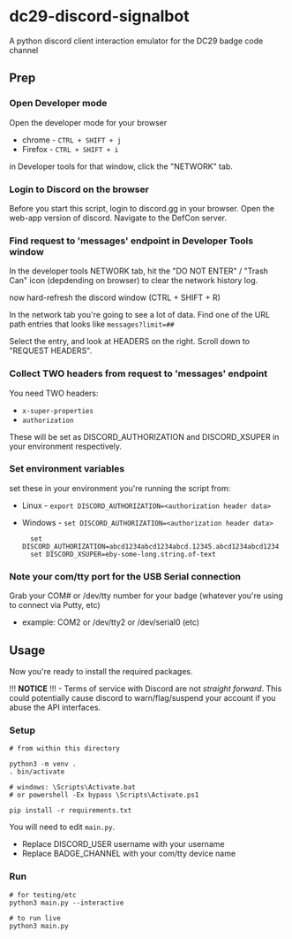 # dc29-discord-signalbot
A python discord client interaction emulator for the DC29 badge code channel

## Prep

### Open Developer mode    
Open the developer mode for your browser
* chrome - `CTRL + SHIFT + j`
* Firefox - `CTRL + SHIFT + i`

in Developer tools for that window, click the "NETWORK" tab.

### Login to Discord on the browser
Before you start this script, login to discord.gg in your browser.
Open the web-app version of discord.
Navigate to the DefCon server.

### Find request to 'messages' endpoint in Developer Tools window
In the developer tools NETWORK tab, hit the "DO NOT ENTER" / "Trash Can" icon (depdending on browser) to clear the network history log.

now hard-refresh the discord window (CTRL + SHIFT + R)

In the network tab you're going to see a lot of data. Find one of the URL path entries that looks like `messages?limit=##`

Select the entry, and look at HEADERS on the right. Scroll down to "REQUEST HEADERS".

### Collect TWO headers from request to 'messages' endpoint
You need TWO headers:
* `x-super-properties`
* `authorization`

These will be set as DISCORD_AUTHORIZATION and DISCORD_XSUPER in your environment respectively.

### Set environment variables
set these in your environment you're running the script from:
* Linux - `export DISCORD_AUTHORIZATION=<authorization header data>`
* Windows - `set DISCORD_AUTHORIZATION=<authorization header data>`

        set DISCORD_AUTHORIZATION=abcd1234abcd1234abcd.12345.abcd1234abcd1234
        set DISCORD_XSUPER=eby-some-long.string.of-text

### Note your com/tty port for the USB Serial connection
Grab your COM# or /dev/tty number for your badge (whatever you're using to connect via Putty, etc)
* example: COM2 or /dev/tty2 or /dev/serial0 (etc)

## Usage

Now you're ready to install the required packages.

!!! **NOTICE** !!! - Terms of service with Discord are not _straight forward_. This could potentially cause discord to warn/flag/suspend your account if you abuse the API interfaces.

### Setup

    # from within this directory

    python3 -m venv .
    . bin/activate 
    
    # windows: \Scripts\Activate.bat
    # or powershell -Ex bypass \Scripts\Activate.ps1

    pip install -r requirements.txt

You will need to edit `main.py`.
* Replace DISCORD_USER username with your username
* Replace BADGE_CHANNEL with your com/tty device name
### Run

    # for testing/etc
    python3 main.py --interactive

    # to run live
    python3 main.py